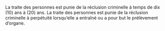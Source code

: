 La traite des personnes est punie de la réclusion criminelle à temps de dix (10) ans à (20) ans.
La traite des personnes est punie de la réclusion criminelle à perpétuité lorsqu’elle a entraîné ou a pour but le prélèvement d’organe.